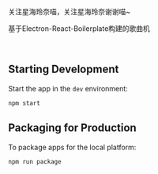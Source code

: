 关注星海玲奈喵，关注星海玲奈谢谢喵~

基于Electron-React-Boilerplate构建的歌曲机


<br>

## Starting Development

Start the app in the `dev` environment:

```bash
npm start
```

## Packaging for Production

To package apps for the local platform:

```bash
npm run package
```
